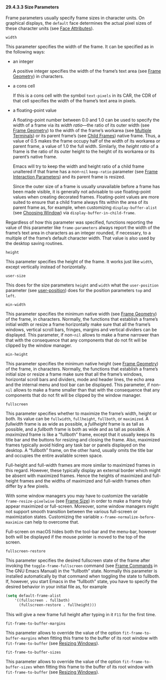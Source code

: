 

#### 29.4.3.3 Size Parameters

Frame parameters usually specify frame sizes in character units. On graphical displays, the `default` face determines the actual pixel sizes of these character units (see [Face Attributes](Face-Attributes.html)).

`width`

This parameter specifies the width of the frame. It can be specified as in the following ways:

*   an integer

    A positive integer specifies the width of the frame’s text area (see [Frame Geometry](Frame-Geometry.html)) in characters.

*   a cons cell

    If this is a cons cell with the symbol `text-pixels` in its CAR, the CDR of that cell specifies the width of the frame’s text area in pixels.

*   a floating-point value

    A floating-point number between 0.0 and 1.0 can be used to specify the width of a frame via its *width ratio*—the ratio of its outer width (see [Frame Geometry](Frame-Geometry.html)) to the width of the frame’s workarea (see [Multiple Terminals](Multiple-Terminals.html)) or its parent frame’s (see [Child Frames](Child-Frames.html)) native frame. Thus, a value of 0.5 makes the frame occupy half of the width of its workarea or parent frame, a value of 1.0 the full width. Similarly, the *height ratio* of a frame is the ratio of its outer height to the height of its workarea or its parent’s native frame.

    Emacs will try to keep the width and height ratio of a child frame unaltered if that frame has a non-`nil` `keep-ratio` parameter (see [Frame Interaction Parameters](Frame-Interaction-Parameters.html)) and its parent frame is resized.

    Since the outer size of a frame is usually unavailable before a frame has been made visible, it is generally not advisable to use floating-point values when creating decorated frames. Floating-point values are more suited to ensure that a child frame always fits within the area of its parent frame as, for example, when customizing `display-buffer-alist` (see [Choosing Window](Choosing-Window.html)) via `display-buffer-in-child-frame`.

Regardless of how this parameter was specified, functions reporting the value of this parameter like `frame-parameters` always report the width of the frame’s text area in characters as an integer rounded, if necessary, to a multiple of the frame’s default character width. That value is also used by the desktop saving routines.

`height`

This parameter specifies the height of the frame. It works just like `width`, except vertically instead of horizontally.

`user-size`

This does for the size parameters `height` and `width` what the `user-position` parameter (see [user-position](Position-Parameters.html)) does for the position parameters `top` and `left`.

`min-width`

This parameter specifies the minimum native width (see [Frame Geometry](Frame-Geometry.html)) of the frame, in characters. Normally, the functions that establish a frame’s initial width or resize a frame horizontally make sure that all the frame’s windows, vertical scroll bars, fringes, margins and vertical dividers can be displayed. This parameter, if non-`nil` allows to make a frame narrower than that with the consequence that any components that do not fit will be clipped by the window manager.

`min-height`

This parameter specifies the minimum native height (see [Frame Geometry](Frame-Geometry.html)) of the frame, in characters. Normally, the functions that establish a frame’s initial size or resize a frame make sure that all the frame’s windows, horizontal scroll bars and dividers, mode and header lines, the echo area and the internal menu and tool bar can be displayed. This parameter, if non-`nil` allows to make a frame smaller than that with the consequence that any components that do not fit will be clipped by the window manager.

`fullscreen`

This parameter specifies whether to maximize the frame’s width, height or both. Its value can be `fullwidth`, `fullheight`, `fullboth`, or `maximized`. A *fullwidth* frame is as wide as possible, a *fullheight* frame is as tall as possible, and a *fullboth* frame is both as wide and as tall as possible. A *maximized* frame is like a “fullboth” frame, except that it usually keeps its title bar and the buttons for resizing and closing the frame. Also, maximized frames typically avoid hiding any task bar or panels displayed on the desktop. A “fullboth” frame, on the other hand, usually omits the title bar and occupies the entire available screen space.

Full-height and full-width frames are more similar to maximized frames in this regard. However, these typically display an external border which might be absent with maximized frames. Hence the heights of maximized and full-height frames and the widths of maximized and full-width frames often differ by a few pixels.

With some window managers you may have to customize the variable `frame-resize-pixelwise` (see [Frame Size](Frame-Size.html)) in order to make a frame truly appear maximized or full-screen. Moreover, some window managers might not support smooth transition between the various full-screen or maximization states. Customizing the variable `x-frame-normalize-before-maximize` can help to overcome that.

Full-screen on macOS hides both the tool-bar and the menu-bar, however both will be displayed if the mouse pointer is moved to the top of the screen.

`fullscreen-restore`

This parameter specifies the desired fullscreen state of the frame after invoking the `toggle-frame-fullscreen` command (see [Frame Commands](https://www.gnu.org/software/emacs/manual/html_node/emacs/Frame-Commands.html#Frame-Commands) in The GNU Emacs Manual) in the “fullboth” state. Normally this parameter is installed automatically by that command when toggling the state to fullboth. If, however, you start Emacs in the “fullboth” state, you have to specify the desired behavior in your initial file as, for example

```lisp
(setq default-frame-alist
    '((fullscreen . fullboth)
      (fullscreen-restore . fullheight)))
```

This will give a new frame full height after typing in it `F11` for the first time.

`fit-frame-to-buffer-margins`

This parameter allows to override the value of the option `fit-frame-to-buffer-margins` when fitting this frame to the buffer of its root window with `fit-frame-to-buffer` (see [Resizing Windows](Resizing-Windows.html)).

`fit-frame-to-buffer-sizes`

This parameter allows to override the value of the option `fit-frame-to-buffer-sizes` when fitting this frame to the buffer of its root window with `fit-frame-to-buffer` (see [Resizing Windows](Resizing-Windows.html)).
